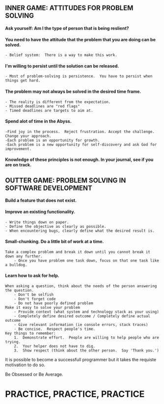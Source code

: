 
## INNER GAME:  ATTITUDES FOR PROBLEM SOLVING


#### Ask yourself: Am I the type of person that is being reslient? 


#### You need to have the attitude that the problem that you are doing can be solved.
	- Belief system:  There is a way to make this work.


#### I'm willing to persist until the solution can be released.
	- Most of problem-solving is persistence.  You have to persist when things get hard.


#### The problem may not always be solved in the desired time frame.
	- The reality is different from the expectation.
	- Missed deadlines are "red flags"
	- Timed deadlines are targets to aim at.


#### Spend alot of time in the Abyss.  
	-Find joy in the process.  Reject frustration. Accept the challenge.  Change your approach.
	-Each problem is an opportunity for growth.
	-Each problem is a new opportunity for self-discovery and ask God for improvement.


#### Knowledge of these principles is not enough.  In your journal, see if you are on track.


## OUTTER GAME:  PROBLEM SOLVING IN SOFTWARE DEVELOPMENT

#### Build a feature that does not exist.

#### Improve an existing functionality.
	- Write things down on paper.
	- Define the objective as clearly as possible.
	- When encountering bugs, clearly define what the desired result is.
	

#### Small-chunking.  Do a little bit of work at a time.
	Take a complex problem and break it down until you cannot break it down any further.
		- Once you have problem one task down, focus on that one task like a bulldog.


#### Learn how to ask for help.
	When asking a question, think about the needs of the person answering the question.
		- Don't be selfish
		- Don't forget code
		- Do not have poorly defined problem
	Make it easy to solve your problem
		- Provide context (what system and technology stack as your using)
		- Completely define desired outcome / Completely define actual outcome
		- Give relevant information (ie console errors, stack traces)
		- Be concise.  Respect people's time.
	Key things to remember:
		1.  Demonstrate effort.  People are willing to help people who are trying.
		2.  Your helper does not have to dig.
		3.  Show respect (think about the other person.  Say 'Thank you.')

It is possible to become a successfull programmer but it takes the requiste motivation to do so.

Be Obsessed or Be Average.

# PRACTICE, PRACTICE, PRACTICE

	

